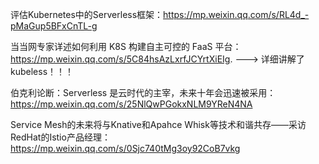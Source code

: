 评估Kubernetes中的Serverless框架：https://mp.weixin.qq.com/s/RL4d_-pMaGup5BFxCnTL-g

当当网专家详述如何利用 K8S 构建自主可控的 FaaS 平台：https://mp.weixin.qq.com/s/5C84hsAzLxrfJCYrtXiEIg. ---> 详细讲解了 kubeless！！！

伯克利论断：Serverless 是云时代的主宰，未来十年会迅速被采用：https://mp.weixin.qq.com/s/25NlQwPGokxNLM9YReN4NA

Service Mesh的未来将与Knative和Apahce Whisk等技术和谐共存——采访RedHat的Istio产品经理：https://mp.weixin.qq.com/s/0Sjc740tMg3oy92CoB7vkg